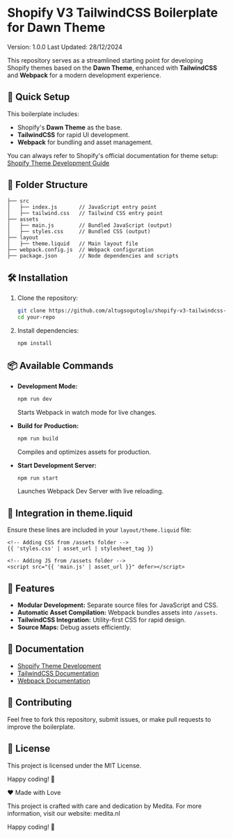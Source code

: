 # Shopify V3 TailwindCSS Boilerplate for Dawn Theme

Version: 1.0.0
Last Updated: 28/12/2024

This repository serves as a streamlined starting point for developing Shopify themes based on the **Dawn Theme**, enhanced with **TailwindCSS** and **Webpack** for a modern development experience.

## 🚀 Quick Setup

This boilerplate includes:
- Shopify's **Dawn Theme** as the base.
- **TailwindCSS** for rapid UI development.
- **Webpack** for bundling and asset management.

You can always refer to Shopify's official documentation for theme setup: [Shopify Theme Development Guide](https://shopify.dev/docs/storefronts/themes/getting-started/create)

## 📂 Folder Structure
```
├── src
│   ├── index.js       // JavaScript entry point
│   ├── tailwind.css   // Tailwind CSS entry point
├── assets
│   ├── main.js        // Bundled JavaScript (output)
│   ├── styles.css     // Bundled CSS (output)
├── layout
│   ├── theme.liquid   // Main layout file
├── webpack.config.js  // Webpack configuration
├── package.json       // Node dependencies and scripts
```

## 🛠️ Installation
1. Clone the repository:
   ```bash
   git clone https://github.com/altugsogutoglu/shopify-v3-tailwindcss-boilet-template-dawn-theme.git
   cd your-repo
   ```
2. Install dependencies:
   ```bash
   npm install
   ```

## 📦 Available Commands

- **Development Mode:**
  ```bash
  npm run dev
  ```
  Starts Webpack in watch mode for live changes.

- **Build for Production:**
  ```bash
  npm run build
  ```
  Compiles and optimizes assets for production.

- **Start Development Server:**
  ```bash
  npm run start
  ```
  Launches Webpack Dev Server with live reloading.

## 🎨 Integration in theme.liquid
Ensure these lines are included in your `layout/theme.liquid` file:
```liquid
<!-- Adding CSS from /assets folder -->
{{ 'styles.css' | asset_url | stylesheet_tag }}

<!-- Adding JS from /assets folder -->
<script src="{{ 'main.js' | asset_url }}" defer></script>
```

## 🌟 Features
- **Modular Development:** Separate source files for JavaScript and CSS.
- **Automatic Asset Compilation:** Webpack bundles assets into `/assets`.
- **TailwindCSS Integration:** Utility-first CSS for rapid design.
- **Source Maps:** Debug assets efficiently.

## 📖 Documentation
- [Shopify Theme Development](https://shopify.dev/docs/storefronts/themes/getting-started)
- [TailwindCSS Documentation](https://tailwindcss.com/docs/installation)
- [Webpack Documentation](https://webpack.js.org/concepts/)

## 🤝 Contributing
Feel free to fork this repository, submit issues, or make pull requests to improve the boilerplate.

## 📜 License
This project is licensed under the MIT License.

Happy coding! 🎉

❤️ Made with Love

This project is crafted with care and dedication by Medita. For more information, visit our website: medita.nl

Happy coding! 🎉